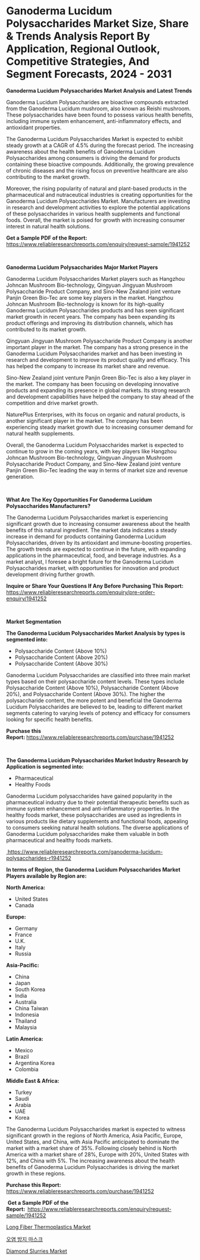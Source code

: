 <p><h1>Ganoderma Lucidum Polysaccharides Market Size, Share & Trends Analysis Report By Application, Regional Outlook, Competitive Strategies, And Segment Forecasts, 2024 - 2031</h1></p><p><strong>Ganoderma Lucidum Polysaccharides Market Analysis and Latest Trends</strong></p>
<p><p>Ganoderma Lucidum Polysaccharides are bioactive compounds extracted from the Ganoderma Lucidum mushroom, also known as Reishi mushroom. These polysaccharides have been found to possess various health benefits, including immune system enhancement, anti-inflammatory effects, and antioxidant properties.</p><p>The Ganoderma Lucidum Polysaccharides Market is expected to exhibit steady growth at a CAGR of 4.5% during the forecast period. The increasing awareness about the health benefits of Ganoderma Lucidum Polysaccharides among consumers is driving the demand for products containing these bioactive compounds. Additionally, the growing prevalence of chronic diseases and the rising focus on preventive healthcare are also contributing to the market growth.</p><p>Moreover, the rising popularity of natural and plant-based products in the pharmaceutical and nutraceutical industries is creating opportunities for the Ganoderma Lucidum Polysaccharides Market. Manufacturers are investing in research and development activities to explore the potential applications of these polysaccharides in various health supplements and functional foods. Overall, the market is poised for growth with increasing consumer interest in natural health solutions.</p></p>
<p><strong>Get a Sample PDF of the Report:&nbsp;</strong> <a href="https://www.reliableresearchreports.com/enquiry/request-sample/1941252">https://www.reliableresearchreports.com/enquiry/request-sample/1941252</a></p>
<p>&nbsp;</p>
<p><strong>Ganoderma Lucidum Polysaccharides Major Market Players</strong></p>
<p><p>Ganoderma Lucidum Polysaccharides Market players such as Hangzhou Johncan Mushroom Bio-technology, Qingyuan Jingyuan Mushroom Polysaccharide Product Company, and Sino-New Zealand joint venture Panjin Green Bio-Tec are some key players in the market. Hangzhou Johncan Mushroom Bio-technology is known for its high-quality Ganoderma Lucidum Polysaccharides products and has seen significant market growth in recent years. The company has been expanding its product offerings and improving its distribution channels, which has contributed to its market growth.</p><p>Qingyuan Jingyuan Mushroom Polysaccharide Product Company is another important player in the market. The company has a strong presence in the Ganoderma Lucidum Polysaccharides market and has been investing in research and development to improve its product quality and efficacy. This has helped the company to increase its market share and revenue.</p><p>Sino-New Zealand joint venture Panjin Green Bio-Tec is also a key player in the market. The company has been focusing on developing innovative products and expanding its presence in global markets. Its strong research and development capabilities have helped the company to stay ahead of the competition and drive market growth.</p><p>NaturePlus Enterprises, with its focus on organic and natural products, is another significant player in the market. The company has been experiencing steady market growth due to increasing consumer demand for natural health supplements.</p><p>Overall, the Ganoderma Lucidum Polysaccharides market is expected to continue to grow in the coming years, with key players like Hangzhou Johncan Mushroom Bio-technology, Qingyuan Jingyuan Mushroom Polysaccharide Product Company, and Sino-New Zealand joint venture Panjin Green Bio-Tec leading the way in terms of market size and revenue generation.</p></p>
<p>&nbsp;</p>
<p><strong>What Are The Key Opportunities For Ganoderma Lucidum Polysaccharides Manufacturers?</strong></p>
<p><p>The Ganoderma Lucidum Polysaccharides market is experiencing significant growth due to increasing consumer awareness about the health benefits of this natural ingredient. The market data indicates a steady increase in demand for products containing Ganoderma Lucidum Polysaccharides, driven by its antioxidant and immune-boosting properties. The growth trends are expected to continue in the future, with expanding applications in the pharmaceutical, food, and beverage industries. As a market analyst, I foresee a bright future for the Ganoderma Lucidum Polysaccharides market, with opportunities for innovation and product development driving further growth.</p></p>
<p><strong>Inquire or Share Your Questions If Any Before Purchasing This Report:</strong> <a href="https://www.reliableresearchreports.com/enquiry/pre-order-enquiry/1941252">https://www.reliableresearchreports.com/enquiry/pre-order-enquiry/1941252</a></p>
<p>&nbsp;</p>
<p><strong>Market Segmentation</strong></p>
<p><strong>The Ganoderma Lucidum Polysaccharides Market Analysis by types is segmented into:</strong></p>
<p><ul><li>Polysaccharide Content (Above 10%)</li><li>Polysaccharide Content (Above 20%)</li><li>Polysaccharide Content (Above 30%)</li></ul></p>
<p><p>Ganoderma Lucidum Polysaccharides are classified into three main market types based on their polysaccharide content levels. These types include Polysaccharide Content (Above 10%), Polysaccharide Content (Above 20%), and Polysaccharide Content (Above 30%). The higher the polysaccharide content, the more potent and beneficial the Ganoderma Lucidum Polysaccharides are believed to be, leading to different market segments catering to varying levels of potency and efficacy for consumers looking for specific health benefits.</p></p>
<p><strong>Purchase this Report:&nbsp;</strong><a href="https://www.reliableresearchreports.com/purchase/1941252">https://www.reliableresearchreports.com/purchase/1941252</a></p>
<p>&nbsp;</p>
<p><strong>The Ganoderma Lucidum Polysaccharides Market Industry Research by Application is segmented into:</strong></p>
<p><ul><li>Pharmaceutical</li><li>Healthy Foods</li></ul></p>
<p><p>Ganoderma Lucidum polysaccharides have gained popularity in the pharmaceutical industry due to their potential therapeutic benefits such as immune system enhancement and anti-inflammatory properties. In the healthy foods market, these polysaccharides are used as ingredients in various products like dietary supplements and functional foods, appealing to consumers seeking natural health solutions. The diverse applications of Ganoderma Lucidum polysaccharides make them valuable in both pharmaceutical and healthy foods markets.</p></p>
<p><a href="https://www.reliableresearchreports.com/ganoderma-lucidum-polysaccharides-r1941252">&nbsp;https://www.reliableresearchreports.com/ganoderma-lucidum-polysaccharides-r1941252</a></p>
<p><strong>In terms of Region, the Ganoderma Lucidum Polysaccharides Market Players available by Region are:</strong></p>
<p>
    <p> <strong> North America: </strong>
        <ul>
            <li>United States</li>
            <li>Canada</li>
        </ul>
        </p> 
    <p> <strong> Europe: </strong>
        <ul>
            <li>Germany</li>
            <li>France</li>
            <li>U.K.</li>
            <li>Italy</li>
            <li>Russia</li>
        </ul>
        </p> 
    <p> <strong> Asia-Pacific: </strong>
        <ul>
            <li>China</li>
            <li>Japan</li>
            <li>South Korea</li>
            <li>India</li>
            <li>Australia</li>
            <li>China Taiwan</li>
            <li>Indonesia</li>
            <li>Thailand</li>
            <li>Malaysia</li>
        </ul>
        </p> 
    <p> <strong> Latin America: </strong>
        <ul>
            <li>Mexico</li>
            <li>Brazil</li>
            <li>Argentina Korea</li>
            <li>Colombia</li>
        </ul>
        </p> 
    <p> <strong> Middle East & Africa: </strong>
        <ul>
            <li>Turkey</li>
            <li>Saudi</li>
            <li>Arabia</li>
            <li>UAE</li>
            <li>Korea</li>
        </ul>
    </p>
    </p>
<p><p>The Ganoderma Lucidum Polysaccharides market is expected to witness significant growth in the regions of North America, Asia Pacific, Europe, United States, and China, with Asia Pacific anticipated to dominate the market with a market share of 35%. Following closely behind is North America with a market share of 28%, Europe with 20%, United States with 12%, and China with 5%. The increasing awareness about the health benefits of Ganoderma Lucidum Polysaccharides is driving the market growth in these regions.</p></p>
<p><strong>Purchase this Report: </strong><a href="https://www.reliableresearchreports.com/purchase/1941252">https://www.reliableresearchreports.com/purchase/1941252</a></p>
<p>&nbsp;<strong>Get a Sample PDF of the Report:&nbsp;&nbsp;</strong><a href="https://www.reliableresearchreports.com/enquiry/request-sample/1941252">https://www.reliableresearchreports.com/enquiry/request-sample/1941252</a></p>
<p><strong></strong></p>
<p><p><a href="https://github.com/maesanjaya8/Market-Research-Report-List-1/blob/main/long-fiber-thermoplastics-market.md">Long Fiber Thermoplastics Market</a></p><p><a href="https://github.com/LuckeyCorbin/Market-Research-Report-List-1/blob/main/4967964119662.md">오염 방지 마스크</a></p><p><a href="https://github.com/bznecsdb5/Market-Research-Report-List-1/blob/main/diamond-slurries-market.md">Diamond Slurries Market</a></p></p>